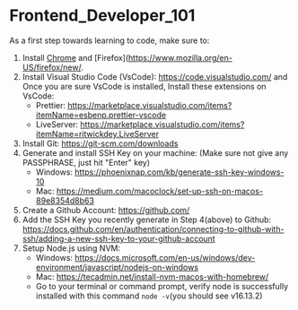 # Frontend_Developer_101

As a first step towards learning to code, make sure to:

1. Install [Chrome](https://www.google.com/chrome/) and [Firefox](https://www.mozilla.org/en-US/firefox/new/.
2. Install Visual Studio Code (VsCode): https://code.visualstudio.com/ and Once you are sure VsCode is installed, Install these extensions on VsCode:
   - Prettier: https://marketplace.visualstudio.com/items?itemName=esbenp.prettier-vscode
   - LiveServer: https://marketplace.visualstudio.com/items?itemName=ritwickdey.LiveServer
3. Install Git: https://git-scm.com/downloads
4. Generate and install SSH Key on your machine: (Make sure not give any PASSPHRASE, just hit "Enter" key)
   - Windows: https://phoenixnap.com/kb/generate-ssh-key-windows-10
   - Mac: https://medium.com/macoclock/set-up-ssh-on-macos-89e8354d8b63
5. Create a Github Account: https://github.com/
6. Add the SSH Key you recently generate in Step 4(above) to Github: https://docs.github.com/en/authentication/connecting-to-github-with-ssh/adding-a-new-ssh-key-to-your-github-account
7. Setup Node.js using NVM:
   - Windows: https://docs.microsoft.com/en-us/windows/dev-environment/javascript/nodejs-on-windows
   - Mac: https://tecadmin.net/install-nvm-macos-with-homebrew/
   - Go to your terminal or command prompt, verify node is successfully installed with this command `node -v`(you should see v16.13.2)
